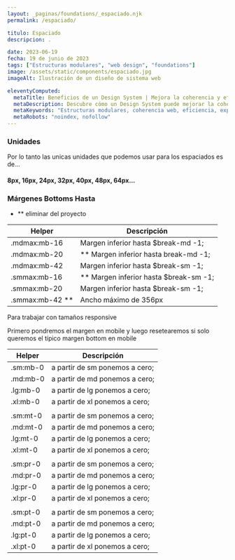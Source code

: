 ```yaml
---
layout: _paginas/foundations/_espaciado.njk
permalink: /espaciado/

titulo: Espaciado
descripcion: .

date: 2023-06-19
fecha: 19 de junio de 2023
tags: ["Estructuras modulares", "web design", "foundations"]
image: /assets/static/components/espaciado.jpg
imageAlt: Ilustración de un diseño de sistema web

eleventyComputed:
  metaTitle: Beneficios de un Design System | Mejora la coherencia y eficiencia de tu web
  metaDescription: Descubre cómo un Design System puede mejorar la coherencia y eficiencia de tu sitio web. Obtén más clics y mejora la experiencia de usuario. 💡 ¡Conoce los beneficios ahora!
  metaKeywords: "Estructuras modulares, coherencia web, eficiencia, experiencia de usuario"
  metaRobots: "noindex, nofollow"
---
```


### Unidades

Por lo tanto las unicas unidades que podemos usar para los espaciados es de...

#### 8px, 16px, 24px, 32px, 40px, 48px, 64px...

### Márgenes Bottoms Hasta

- \*\* eliminar del proyecto

| Helper            | Descripción                              |
| ----------------- | ---------------------------------------- |
| .mdmax:mb-16      | Margen inferior hasta $break-md -1;      |
| .mdmax:mb-20      | \*\* Margen inferior hasta break-md -1;  |
| .mdmax:mb-42      | Margen inferior hasta $break-sm -1;      |
| .smmax:mb-16      | \*\* Margen inferior hasta $break-sm -1; |
| .smmax:mb-20      | Margen inferior hasta $break-sm -1;      |
| .smmax:mb-42 \*\* | Ancho máximo de 356px                    |



Para trabajar con tamaños responsive

Primero pondremos el margen en mobile y luego resetearemos si solo queremos el típico margen bottom en mobile




| Helper            | Descripción                              |
| ----------------- | ---------------------------------------- |
| .sm:mb-0      | a partir de sm ponemos a cero;      |
| .md:mb-0     |  a partir de md ponemos a cero;   |
| .lg:mb-0     | a partir de lg ponemos a cero;     |
| .xl:mb-0     |  a partir de xl ponemos a cero;   |
|    |   |
| .sm:mt-0      | a partir de sm ponemos a cero;      |
| .md:mt-0     |  a partir de md ponemos a cero;   |
| .lg:mt-0     | a partir de lg ponemos a cero;     |
| .xl:mt-0     |  a partir de xl ponemos a cero;   |
|    |   |
| .sm:pr-0      | a partir de sm ponemos a cero;      |
| .md:pr-0     |  a partir de md ponemos a cero;   |
| .lg:pr-0     | a partir de lg ponemos a cero;     |
| .xl:pr-0     |  a partir de xl ponemos a cero;   |
|    |   |
| .sm:pt-0      | a partir de sm ponemos a cero;      |
| .md:pt-0     |  a partir de md ponemos a cero;   |
| .lg:pt-0     | a partir de lg ponemos a cero;     |
| .xl:pt-0     |  a partir de xl ponemos a cero;   |
